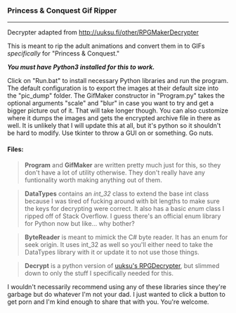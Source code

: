 ### Princess & Conquest Gif Ripper
---

Decrypter adapted from <http://uuksu.fi/other/RPGMakerDecrypter>

This is meant to rip the adult animations and convert them in to GIFs _specifically_ for "Princess & Conquest."

***You must have Python3 installed for this to work.***

Click on "Run.bat" to install necessary Python libraries and run the program.
The default configuration is to export the images at their default size into the "pic_dump" folder.
The GifMaker constructor in "Program.py" takes the optional arguments "scale" and "blur" in case you want to try
and get a bigger picture out of it. That will take longer though. You can also customize where it dumps the images
and gets the encrypted archive file in there as well.
It is unlikely that I will update this at all, but it's python so it shouldn't be hard to modify. Use tkinter to
throw a GUI on or something. Go nuts.

#### Files:
>**Program** and **GifMaker** are written pretty much just for this, so they don't have a lot of utility otherwise.
>They don't really have any funtionality worth making anything out of them.

>**DataTypes** contains an *int_32* class to extend the base int class because I was tired of fucking around with bit
>lengths to make sure the keys for decrypting were correct. It also has a basic *enum* class I ripped off of
>Stack Overflow. I guess there's an official enum library for Python now but like... why bother?

>**ByteReader** is meant to mimick the C# byte reader. It has an enum for seek origin. It uses int_32 as well so
>you'll either need to take the DataTypes library with it or update it to not use those things.

>**Decrypt** is a python version of [uuksu's RPGDecrypter](http://uuksu.fi/other/RPGMakerDecrypter), but slimmed down 
>to only the stuff I specifically needed for this.

I wouldn't necessarily recommend using any of these libraries since they're garbage but do whatever I'm not your
dad. I just wanted to click a button to get porn and I'm kind enough to share that with you. You're welcome.
